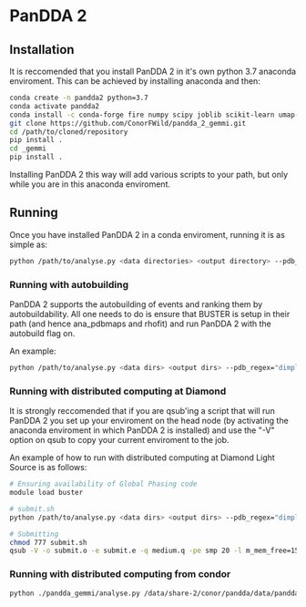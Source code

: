 # PanDDA 2

## Installation

It is reccomended that you install PanDDA 2 in it's own python 3.7 anaconda enviroment. This can be achieved by installing anaconda and then:

```bash
conda create -n pandda2 python=3.7
conda activate pandda2
conda install -c conda-forge fire numpy scipy joblib scikit-learn umap-learn bokeh dask dask-jobqueue
git clone https://github.com/ConorFWild/pandda_2_gemmi.git
cd /path/to/cloned/repository
pip install .
cd _gemmi
pip install .

```

Installing PanDDA 2 this way will add various scripts to your path, but only while you are in this anaconda enviroment.



## Running

Once you have installed PanDDA 2 in a conda enviroment, running it is as simple as:

```bash
python /path/to/analyse.py <data directories> <output directory> --pdb_regex="dimple.pdb" --mtz_regex="dimple.mtz" --structure_factors='("2FOFCWT","PH2FOFCWT")' <options>

```

### Running with autobuilding
PanDDA 2 supports the autobuilding of events and ranking them by autobuildability. All one needs to do is ensure that BUSTER is setup in their path (and hence ana_pdbmaps and rhofit) and run PanDDA 2 with the autobuild flag on.

An example:
```bash
python /path/to/analyse.py <data dirs> <output dirs> --pdb_regex="dimple.pdb" --mtz_regex="dimple.mtz" --structure_factors='("2FOFCWT","PH2FOFCWT")' --autobuild=True <options>

```


### Running with distributed computing at Diamond

It is strongly reccomended that if you are qsub'ing a script that will run PanDDA 2 you set up your enviroment on the head node (by activating the anaconda enviroment in which PanDDA 2 is installed) and use the "-V" option on qsub to copy your current enviroment to the job.

An example of how to run with distributed computing at Diamond Light Source is as follows:
```bash
# Ensuring availability of Global Phasing code
module load buster

# submit.sh
python /path/to/analyse.py <data dirs> <output dirs> --pdb_regex="dimple.pdb" --mtz_regex="dimple.mtz" --structure_factors='("2FOFCWT","PH2FOFCWT")' --global_processing="distributed" <options>

# Submitting
chmod 777 submit.sh
qsub -V -o submit.o -e submit.e -q medium.q -pe smp 20 -l m_mem_free=15G submit.sh

```


### Running with distributed computing from condor
```bash
python ./pandda_gemmi/analyse.py /data/share-2/conor/pandda/data/pandda_inputs/BRD1 /data/share-2/conor/pandda/output/pandda_2_BRD1 --pdb_regex="dimple.pdb" --mtz_regex="dimple.mtz" --structure_factors='("FWT","PHWT")' --autobuild=True --global_processing="distributed" --distributed_scheduler="HTCONDOR" --local_cpus=20

```

